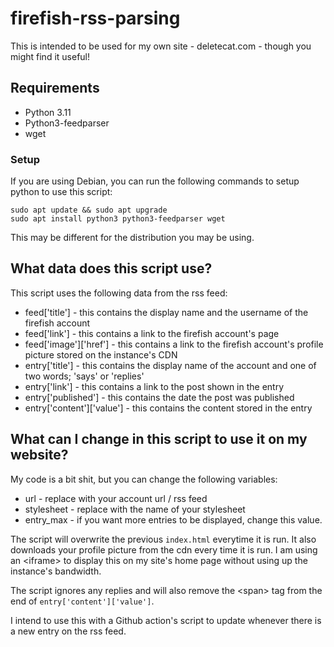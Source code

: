 # firefish-rss-parsing

This is intended to be used for my own site - deletecat.com - though you might find it useful!

## Requirements

- Python 3.11
- Python3-feedparser
- wget

### Setup

If you are using Debian, you can run the following commands to setup python to use this script:

```
sudo apt update && sudo apt upgrade
sudo apt install python3 python3-feedparser wget
```

This may be different for the distribution you may be using.

## What data does this script use?

This script uses the following data from the rss feed:
- feed['title'] - this contains the display name and the username of the firefish account
- feed['link'] - this contains a link to the firefish account's page
- feed['image']\['href'] - this contains a link to the firefish account's profile picture stored on the instance's CDN
- entry['title'] - this contains the display name of the account and one of two words; 'says' or 'replies'
- entry['link'] - this contains a link to the post shown in the entry
- entry['published'] - this contains the date the post was published
- entry['content']\['value'] - this contains the content stored in the entry

## What can I change in this script to use it on my website?

My code is a bit shit, but you can change the following variables:
- url - replace with your account url / rss feed
- stylesheet - replace with the name of your stylesheet
- entry_max - if you want more entries to be displayed, change this value.

The script will overwrite the previous `index.html` everytime it is run. It also downloads your profile picture from the cdn every time it is run. I am using an <iframe\> to display this on my site's home page without using up the instance's bandwidth. 

The script ignores any replies and will also remove the <span\> tag from the end of `entry['content']['value']`.

I intend to use this with a Github action's script to update whenever there is a new entry on the rss feed.